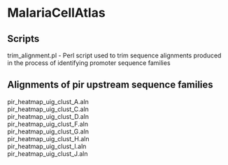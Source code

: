 # MalariaCellAtlas


## Scripts

trim_alignment.pl - Perl script used to trim sequence alignments produced in the process of identifying promoter sequence families

## Alignments of pir upstream sequence families

pir_heatmap_uig_clust_A.aln                                                                                                                         
pir_heatmap_uig_clust_C.aln                                                                                                                        
pir_heatmap_uig_clust_D.aln                                                                                                                        
pir_heatmap_uig_clust_F.aln                                                                                                                          
pir_heatmap_uig_clust_G.aln                                                                                                                         
pir_heatmap_uig_clust_H.aln                                                                                                                        
pir_heatmap_uig_clust_I.aln                                                                                                                          
pir_heatmap_uig_clust_J.aln 
